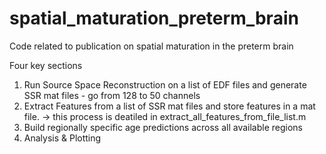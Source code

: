 # spatial_maturation_preterm_brain
Code related to publication on spatial maturation in the preterm brain

Four key sections

1. Run Source Space Reconstruction on a list of EDF files and generate SSR mat files - go from 128 to 50 channels
2. Extract Features from a list of SSR mat files and store features in a mat file.
     -> this process is deatiled in extract_all_features_from_file_list.m
4. Build regionally specific age predictions across all available regions
5. Analysis & Plotting
